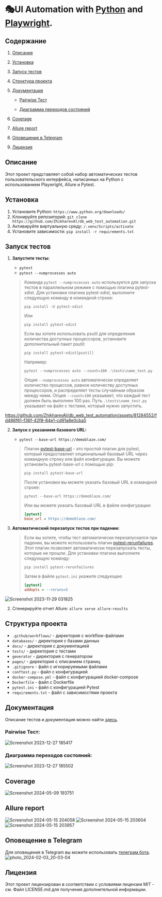 # 🎭UI Automation with [Python](https://www.python.org/) and [Playwright](https://playwright.dev/python/).

## Содержание

1. [Описание](#описание)

2. [Установка](#установка)

3. [Запуск тестов](#запуск-тестов)

4. [Структура проекта](#структура-проекта)

5. [Документация](#документация)

    - [Pairwise Тест](#pairwise-тест)
   
    - [Диаграмма переходов состояний](#диаграмма-переходов-состояний)
   
6. [Coverage](#coverage)

7. [Allure report](#allure-report)

8. [Оповещение в Telegram](#оповещение-в-telegram)

9. [Лицензия](#лицензия)

## Описание

Этот проект представляет собой набор автоматических тестов пользовательского интерфейса, написанных на Python с использованием Playwright, Allure и Pytest.

## Установка

1. Установите Python: `https://www.python.org/downloads/`
2. Клонируйте репозиторий: `git clone https://github.com/ZhikharevAl/db_web_test_automation.git`
3. Активируйте виртуальную среду: `/.venv/Scripts/activate`
4. Установите зависимости: `pip install -r requirements.txt`

## Запуск тестов 

1. **Запустите тесты:**
   - `pytest`
   - `pytest --numprocesses auto`

   > Команда `pytest --numprocesses auto` используется для запуска тестов в параллельном режиме с помощью плагина pytest-xdist. Для установки плагина pytest-xdist, выполните следующую команду в командной строке:
   > ```
   > pip install -U pytest-xdist
   > ```
   > Или
   > ```
   > pip install pytest-xdist
   > ```
   > Если вы хотите использовать psutil для определения количества доступных процессоров, установите дополнительный пакет psutil:
   > ```
   > pip install pytest-xdist[psutil]
   > ```
   > Например:
   > ```
   > pytest --numprocesses auto --count=100 .\tests\name_test.py
   > ```
   > Опция `--numprocesses auto` автоматически определяет количество процессов, равное количеству доступных процессоров, и распределяет тесты случайным образом между ними. Опция `--count=100` указывает, что каждый тест должен быть выполнен 100 раз. Путь `.\tests\name_test.py` указывает на файл с тестами, который нужно запустить.


https://github.com/ZhikharevAl/db_web_test_automation/assets/81284552/fd486f61-f36f-42f8-84e1-cd91a8e0cba5


2. **Запуск с указанием базового URL:**
   - `pytest --base-url https://demoblaze.com/`

   > Плагин [pytest-base-url](https://github.com/pytest-dev/pytest-base-url) - это простой плагин для pytest, который предоставляет опциональный базовый URL через командную строку или файл конфигурации. Вы можете установить pytest-base-url с помощью pip:
   > ```
   > pip install pytest-base-url
   > ```
   > После установки вы можете указать базовый URL в командной строке:
   > ```
   > pytest --base-url https://demoblaze.com/
   > ```
   > Или вы можете указать базовый URL в файле конфигурации:
   > ```ini
   > [pytest]
   > base_url = https://demoblaze.com/
   > ```

3. **Автоматический перезапуск тестов при падении:**
   > Если вы хотите, чтобы тест автоматически перезапускался при падении, вы можете использовать плагин [pytest-rerunfailures](https://github.com/pytest-dev/pytest-rerunfailures). Этот плагин позволяет автоматически перезапускать тесты, которые не прошли. Для установки плагина выполните следующую команду:
   > ```
   > pip install pytest-rerunfailures
   > ```
   > Затем в файле `pytest.ini` укажите следующее:
   > ```ini
   > [pytest]
   > addopts = --reruns=5
   > ```
![Screenshot 2023-11-29 031825](https://github.com/ZhikharevAl/db_web_test_automation/assets/81284552/049dfb7e-668a-4c6b-ba03-6794fddc7c82)

2. Сгенерируйте отчет Allure: `allure serve allure-results` 

## Структура проекта

- `.github/workflows/` - директория с workflow-файлами
- `databases/` - директория с базами данных
- `docs/` - директория с документацией
- `tests/` - директория с тестами
- `generator` - директория с генератором
- `pages/` - директория с описанием страниц
- `.gitignore` - файл с игнорируемыми файлами
- `conftest.py` - файл с конфигурацией
- `docker-compose.yml` - файл с конфигурацией docker-compose
- `Dockerfile` - файл с Dockerfile
- `pytest.ini` - файл с конфигурацией Pytest
- `requirements.txt` - файл с зависимостями проекта

## Документация
Описание тестов и документация можно найти [здесь](https://github.com/ZhikharevAl/db_web_test_automation/blob/master/docs/TESTS.md).

### Pairwise Тест:
![Screenshot 2023-12-27 185417](https://github.com/ZhikharevAl/db_web_test_automation/assets/81284552/eef58ea5-62fb-47e5-8222-93c750683260)

### Диаграмма переходов состояний:
![Screenshot 2023-12-27 185502](https://github.com/ZhikharevAl/db_web_test_automation/assets/81284552/015b7990-d614-4986-8e5c-062fc6b6c47d)

## Coverage
![Screenshot 2024-05-09 193751](https://github.com/ZhikharevAl/db_web_test_automation/assets/81284552/3998581c-d94a-4248-a1ef-ef2c7cbc739d)

## Allure report
![Screenshot 2024-05-15 204058](https://github.com/ZhikharevAl/db_web_test_automation/assets/81284552/5802b2b9-0ca2-42fe-9585-18195eb9228b)
![Screenshot 2024-05-15 203604](https://github.com/ZhikharevAl/db_web_test_automation/assets/81284552/98c2252b-040a-497a-8717-70a040f1c5ee)
![Screenshot 2024-05-15 203957](https://github.com/ZhikharevAl/db_web_test_automation/assets/81284552/b49b3d20-67f2-4577-9d0c-72987920fe89)


## Оповещение в Telegram
Для оповещения в Telegram вы можете использовать [телеграм бота](https://t.me/information_message_bot).
![photo_2024-02-03_20-03-04](https://github.com/ZhikharevAl/db_web_test_automation/assets/81284552/f9c81f88-df69-4824-b9f6-9ff7e5c63b66)


## Лицензия

Этот проект лицензирован в соответствии с условиями лицензии MIT - см. Файл LICENSE.md для получения дополнительной информации.
